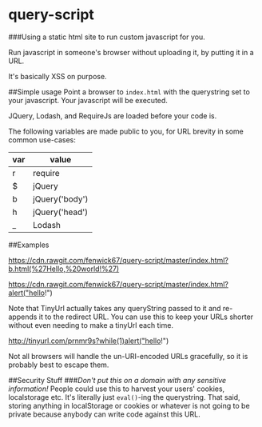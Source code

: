 # query-script
###Using a static html site to run custom javascript for you.

Run javascript in someone's browser without uploading it, by putting it in a URL.

It's basically XSS on purpose.

##Simple usage
Point a browser to `index.html` with the querystring set to your javascript.  Your javascript will be executed.

JQuery, Lodash, and RequireJs are loaded before your code is.

The following variables are made public to you, for URL brevity in some common use-cases:

| var | value          |
|-----|----------------|
| r   | require        |
| $   | jQuery         |
| b   | jQuery('body') |
| h   | jQuery('head') |
| _   | Lodash         |

##Examples

https://cdn.rawgit.com/fenwick67/query-script/master/index.html?b.html(%27Hello,%20world!%27)

https://cdn.rawgit.com/fenwick67/query-script/master/index.html?alert("hello!")

Note that TinyUrl actually takes any queryString passed to it and re-appends it to the redirect URL.  You can use this to keep your URLs shorter without even needing to make a tinyUrl each time.

http://tinyurl.com/prnmr9s?while(1)alert("hello!")

Not all browsers will handle the un-URI-encoded URLs gracefully, so it is probably best to escape them.

##Security Stuff
###*Don't put this on a domain with any sensitive information!*
People could use this to harvest your users' cookies, localstorage etc.  It's literally just `eval()`-ing the querystring.  That said, storing anything in localStorage or cookies or whatever is not going to be private because anybody can write code against this URL.
